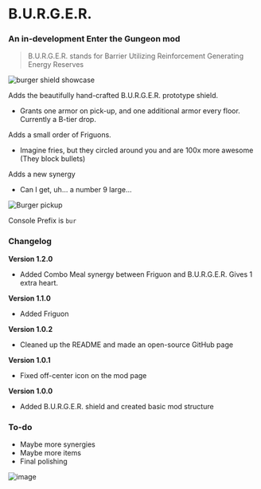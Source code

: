 # B.U.R.G.E.R.
### An in-development Enter the Gungeon mod
> B.U.R.G.E.R. stands for Barrier Utilizing Reinforcement Generating Energy Reserves

![burger shield showcase](https://github.com/StarFallenJax/B.U.R.G.E.R./assets/93849152/5da1afeb-2ac6-48b3-9c67-5c28a683bbf9)

Adds the beautifully hand-crafted B.U.R.G.E.R. prototype shield. 
* Grants one armor on pick-up, and one additional armor every floor. Currently a B-tier drop.

Adds a small order of Friguons.
* Imagine fries, but they circled around you and are 100x more awesome (They block bullets)

Adds a new synergy
* Can I get, uh... a number 9 large...

![Burger pickup](https://github.com/StarFallenJax/B.U.R.G.E.R./assets/93849152/e716a2d7-41a5-4041-87aa-4920e2566c7f)

Console Prefix is `bur`

### Changelog
**Version 1.2.0**
* Added Combo Meal synergy between Friguon and B.U.R.G.E.R. Gives 1 extra heart.

**Version 1.1.0**
* Added Friguon

**Version 1.0.2**
* Cleaned up the README and made an open-source GitHub page

**Version 1.0.1**
* Fixed off-center icon on the mod page

**Version 1.0.0**
* Added B.U.R.G.E.R. shield and created basic mod structure

### To-do
* Maybe more synergies
* Maybe more items
* Final polishing

![image](https://github.com/StarFallenJax/B.U.R.G.E.R./assets/93849152/e36947c4-768f-47c1-bf7f-66ac117335f1)
